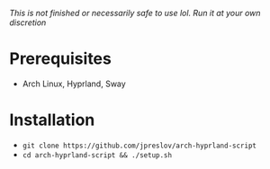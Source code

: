 *This is not finished or necessarily safe to use lol. Run it at your own discretion*

# Prerequisites
- Arch Linux, Hyprland, Sway

# Installation
- `git clone https://github.com/jpreslov/arch-hyprland-script`
- `cd arch-hyprland-script && ./setup.sh`
